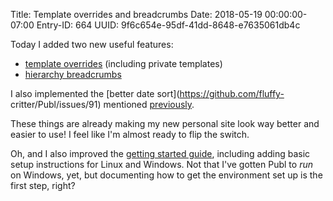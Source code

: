 Title: Template overrides and breadcrumbs
Date: 2018-05-19 00:00:00-07:00
Entry-ID: 664
UUID: 9f6c654e-95df-41dd-8648-e7635061db4c

Today I added two new useful features:

* [template overrides](https://github.com/fluffy-critter/Publ/pull/96) (including private templates)
* [hierarchy breadcrumbs](https://github.com/fluffy-critter/Publ/pull/95)

I also implemented the [better date sort](https://github.com/fluffy-
critter/Publ/issues/91) mentioned [previously](398).

These things are already making my new personal site look way better and easier
to use! I feel like I'm almost ready to flip the switch.

Oh, and I also improved the [getting started guide](/getting-started), including
adding basic setup instructions for Linux and Windows. Not that I've gotten Publ
to *run* on Windows, yet, but documenting how to get the environment set up is
the first step, right?
